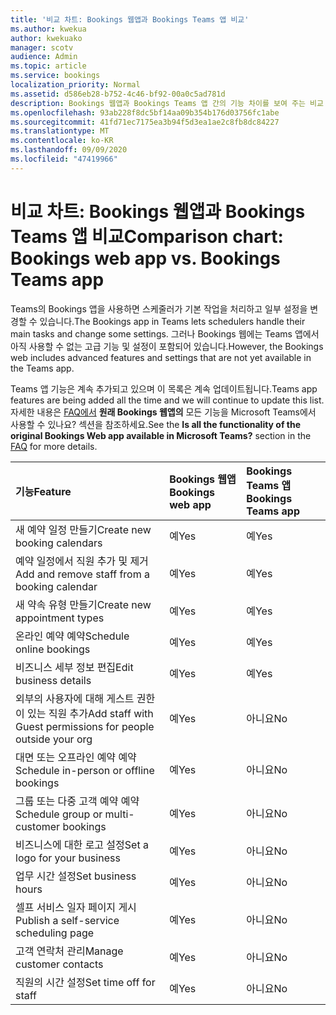 ```yaml
---
title: '비교 차트: Bookings 웹앱과 Bookings Teams 앱 비교'
ms.author: kwekua
author: kwekuako
manager: scotv
audience: Admin
ms.topic: article
ms.service: bookings
localization_priority: Normal
ms.assetid: d586eb28-b752-4c46-bf92-00a0c5ad781d
description: Bookings 웹앱과 Bookings Teams 앱 간의 기능 차이를 보여 주는 비교 차트입니다.
ms.openlocfilehash: 93ab228f8dc5bf14aa09b354b176d03756fc1abe
ms.sourcegitcommit: 41fd71ec7175ea3b94f5d3ea1ae2c8fb8dc84227
ms.translationtype: MT
ms.contentlocale: ko-KR
ms.lasthandoff: 09/09/2020
ms.locfileid: "47419966"
---
```

# <a name="comparison-chart-bookings-web-app-vs-bookings-teams-app"></a><span data-ttu-id="7b37c-103">비교 차트: Bookings 웹앱과 Bookings Teams 앱 비교</span><span class="sxs-lookup"><span data-stu-id="7b37c-103">Comparison chart: Bookings web app vs. Bookings Teams app</span></span>

<span data-ttu-id="7b37c-104">Teams의 Bookings 앱을 사용하면 스케줄러가 기본 작업을 처리하고 일부 설정을 변경할 수 있습니다.</span><span class="sxs-lookup"><span data-stu-id="7b37c-104">The Bookings app in Teams lets schedulers handle their main tasks and change some settings.</span></span> <span data-ttu-id="7b37c-105">그러나 Bookings 웹에는 Teams 앱에서 아직 사용할 수 없는 고급 기능 및 설정이 포함되어 있습니다.</span><span class="sxs-lookup"><span data-stu-id="7b37c-105">However, the Bookings web includes advanced features and settings that are not yet available in the Teams app.</span></span>

<span data-ttu-id="7b37c-106">Teams 앱 기능은 계속 추가되고 있으며 이 목록은 계속 업데이트됩니다.</span><span class="sxs-lookup"><span data-stu-id="7b37c-106">Teams app features are being added all the time and we will continue to update this list.</span></span> <span data-ttu-id="7b37c-107">자세한 내용은 [FAQ에서](bookings-faq.md) **원래 Bookings 웹앱의** 모든 기능을 Microsoft Teams에서 사용할 수 있나요? 섹션을 참조하세요.</span><span class="sxs-lookup"><span data-stu-id="7b37c-107">See the **Is all the functionality of the original Bookings Web app available in Microsoft Teams?** section in the [FAQ](bookings-faq.md) for more details.</span></span>

| <span data-ttu-id="7b37c-108">기능</span><span class="sxs-lookup"><span data-stu-id="7b37c-108">Feature</span></span> | <span data-ttu-id="7b37c-109">Bookings 웹앱</span><span class="sxs-lookup"><span data-stu-id="7b37c-109">Bookings web app</span></span> | <span data-ttu-id="7b37c-110">Bookings Teams 앱</span><span class="sxs-lookup"><span data-stu-id="7b37c-110">Bookings Teams app</span></span> |
|:---|:---|:---|
| <span data-ttu-id="7b37c-111">새 예약 일정 만들기</span><span class="sxs-lookup"><span data-stu-id="7b37c-111">Create new booking calendars</span></span> | <span data-ttu-id="7b37c-112">예</span><span class="sxs-lookup"><span data-stu-id="7b37c-112">Yes</span></span> | <span data-ttu-id="7b37c-113">예</span><span class="sxs-lookup"><span data-stu-id="7b37c-113">Yes</span></span> |
| <span data-ttu-id="7b37c-114">예약 일정에서 직원 추가 및 제거</span><span class="sxs-lookup"><span data-stu-id="7b37c-114">Add and remove staff from a booking calendar</span></span> | <span data-ttu-id="7b37c-115">예</span><span class="sxs-lookup"><span data-stu-id="7b37c-115">Yes</span></span> | <span data-ttu-id="7b37c-116">예</span><span class="sxs-lookup"><span data-stu-id="7b37c-116">Yes</span></span> |
| <span data-ttu-id="7b37c-117">새 약속 유형 만들기</span><span class="sxs-lookup"><span data-stu-id="7b37c-117">Create new appointment types</span></span> | <span data-ttu-id="7b37c-118">예</span><span class="sxs-lookup"><span data-stu-id="7b37c-118">Yes</span></span> | <span data-ttu-id="7b37c-119">예</span><span class="sxs-lookup"><span data-stu-id="7b37c-119">Yes</span></span> |
| <span data-ttu-id="7b37c-120">온라인 예약 예약</span><span class="sxs-lookup"><span data-stu-id="7b37c-120">Schedule online bookings</span></span> | <span data-ttu-id="7b37c-121">예</span><span class="sxs-lookup"><span data-stu-id="7b37c-121">Yes</span></span> | <span data-ttu-id="7b37c-122">예</span><span class="sxs-lookup"><span data-stu-id="7b37c-122">Yes</span></span> |
| <span data-ttu-id="7b37c-123">비즈니스 세부 정보 편집</span><span class="sxs-lookup"><span data-stu-id="7b37c-123">Edit business details</span></span> | <span data-ttu-id="7b37c-124">예</span><span class="sxs-lookup"><span data-stu-id="7b37c-124">Yes</span></span> | <span data-ttu-id="7b37c-125">예</span><span class="sxs-lookup"><span data-stu-id="7b37c-125">Yes</span></span> |
| <span data-ttu-id="7b37c-126">외부의 사용자에 대해 게스트 권한이 있는 직원 추가</span><span class="sxs-lookup"><span data-stu-id="7b37c-126">Add staff with Guest permissions for people outside your org</span></span> | <span data-ttu-id="7b37c-127">예</span><span class="sxs-lookup"><span data-stu-id="7b37c-127">Yes</span></span> | <span data-ttu-id="7b37c-128">아니요</span><span class="sxs-lookup"><span data-stu-id="7b37c-128">No</span></span> |
| <span data-ttu-id="7b37c-129">대면 또는 오프라인 예약 예약</span><span class="sxs-lookup"><span data-stu-id="7b37c-129">Schedule in-person or offline bookings</span></span> | <span data-ttu-id="7b37c-130">예</span><span class="sxs-lookup"><span data-stu-id="7b37c-130">Yes</span></span> | <span data-ttu-id="7b37c-131">아니요</span><span class="sxs-lookup"><span data-stu-id="7b37c-131">No</span></span> |
| <span data-ttu-id="7b37c-132">그룹 또는 다중 고객 예약 예약</span><span class="sxs-lookup"><span data-stu-id="7b37c-132">Schedule group or multi-customer bookings</span></span> | <span data-ttu-id="7b37c-133">예</span><span class="sxs-lookup"><span data-stu-id="7b37c-133">Yes</span></span> | <span data-ttu-id="7b37c-134">아니요</span><span class="sxs-lookup"><span data-stu-id="7b37c-134">No</span></span> |
| <span data-ttu-id="7b37c-135">비즈니스에 대한 로고 설정</span><span class="sxs-lookup"><span data-stu-id="7b37c-135">Set a logo for your business</span></span> | <span data-ttu-id="7b37c-136">예</span><span class="sxs-lookup"><span data-stu-id="7b37c-136">Yes</span></span> | <span data-ttu-id="7b37c-137">아니요</span><span class="sxs-lookup"><span data-stu-id="7b37c-137">No</span></span> |
| <span data-ttu-id="7b37c-138">업무 시간 설정</span><span class="sxs-lookup"><span data-stu-id="7b37c-138">Set business hours</span></span> | <span data-ttu-id="7b37c-139">예</span><span class="sxs-lookup"><span data-stu-id="7b37c-139">Yes</span></span> | <span data-ttu-id="7b37c-140">아니요</span><span class="sxs-lookup"><span data-stu-id="7b37c-140">No</span></span> |
| <span data-ttu-id="7b37c-141">셀프 서비스 일자 페이지 게시</span><span class="sxs-lookup"><span data-stu-id="7b37c-141">Publish a self-service scheduling page</span></span> | <span data-ttu-id="7b37c-142">예</span><span class="sxs-lookup"><span data-stu-id="7b37c-142">Yes</span></span> | <span data-ttu-id="7b37c-143">아니요</span><span class="sxs-lookup"><span data-stu-id="7b37c-143">No</span></span> |
| <span data-ttu-id="7b37c-144">고객 연락처 관리</span><span class="sxs-lookup"><span data-stu-id="7b37c-144">Manage customer contacts</span></span> | <span data-ttu-id="7b37c-145">예</span><span class="sxs-lookup"><span data-stu-id="7b37c-145">Yes</span></span> | <span data-ttu-id="7b37c-146">아니요</span><span class="sxs-lookup"><span data-stu-id="7b37c-146">No</span></span> |
| <span data-ttu-id="7b37c-147">직원의 시간 설정</span><span class="sxs-lookup"><span data-stu-id="7b37c-147">Set time off for staff</span></span> | <span data-ttu-id="7b37c-148">예</span><span class="sxs-lookup"><span data-stu-id="7b37c-148">Yes</span></span> | <span data-ttu-id="7b37c-149">아니요</span><span class="sxs-lookup"><span data-stu-id="7b37c-149">No</span></span> |
